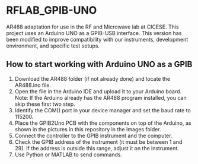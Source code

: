 # RFLAB_GPIB-UNO
AR488 adaptation for use in the RF and Microwave lab at CICESE. This project uses an Arduino UNO as a GPIB-USB interface. This version has been modified to improve compatibility with our instruments, development environment, and specific test setups.

## How to start working with Arduino UNO as a GPIB
1. Download the AR488 folder (if not already done) and locate the AR488.ino file.
2. Open the file in the Arduino IDE and upload it to your Arduino board.
  Note: If the Arduino already has the AR488 program installed, you can skip these first two step.
3. Identify the COM() port in your device manager and set the baud rate to 115200.
4. Place the GPIB2Uno PCB with the components on top of the Arduino, as shown in the pictures in this repository in the Images folder.
5. Connect the controller to the GPIB instrument and the computer.
6. Check the GPIB address of the instrument (it must be between 1 and 29). If the address is outside this range, adjust it on the instrument.
7. Use Python or MATLAB to send commands.
